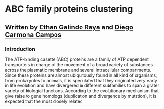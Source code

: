 # ABC family proteins clustering

## Written by [Ethan Galindo Raya](https://ethan-gr.github.io/ethangr.io/) and [Diego Carmona Campos](https://diego-carc.github.io/diego-carc.io/)

### Introduction 
The ATP-binding casette (ABC) proteins are a family of ATP dependent transporters in charge of the movement of a broad variety of substances across the plasmatic
membrane and several intracellular compartments. Since these proteins are almost ubiquitously found in all kind of organisms, from prokaryotes to animals, it is speculated that 
they originated very early in life evolution and have divergered in different subfamilies to span a grater variety of biologial functions. 
According to the evolutionary mechanism that give raise to gene homologs (duplication and divergence by mutation), it is expected that the most closely related  
